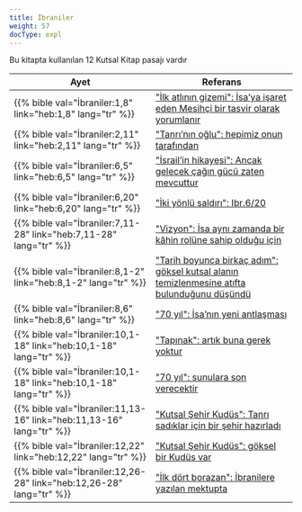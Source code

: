 ```yaml
---
title: İbraniler
weight: 57
docType: expl
---
```


Bu kitapta kullanılan 12 Kutsal Kitap pasajı vardır

| Ayet | Referans |
|-------|-----------|
| {{% bible val="İbraniler:1,8" link="heb:1,8" lang="tr" %}} | ["İlk atlının gizemi": İsa’ya işaret eden Mesihçi bir tasvir olarak yorumlanır](/expl/content/seals/the-mystery-of-the-four-horse-men#dba7) |
| {{% bible val="İbraniler:2,11" link="heb:2,11" lang="tr" %}} | ["Tanrı’nın oğlu": hepimiz onun tarafından](/expl/background/israel/the-church-is-part-of-israel#bb1b) |
| {{% bible val="İbraniler:6,5" link="heb:6,5" lang="tr" %}} | ["İsrail’in hikayesi": Ancak gelecek çağın gücü zaten mevcuttur](/appl/topics/hero/who-rules-the-world#3370) |
| {{% bible val="İbraniler:6,20" link="heb:6,20" lang="tr" %}} | ["İki yönlü saldırı": Ibr.6/20](/expl/content/beasts/the-nature-of-the-beast-in-the-book-of-revelation#6999) |
| {{% bible val="İbraniler:7,11-28" link="heb:7,11-28" lang="tr" %}} | ["Vizyon": İsa aynı zamanda bir kâhin rolüne sahip olduğu için](/expl/content/vision/the-vision#727c) |
| {{% bible val="İbraniler:8,1-2" link="heb:8,1-2" lang="tr" %}} | ["Tarih boyunca birkaç adım": göksel kutsal alanın temizlenmesine atıfta bulunduğunu düşündü](/expl/topics/others/dispensionalism-a-little-history#abac) |
| {{% bible val="İbraniler:8,6" link="heb:8,6" lang="tr" %}} | ["70 yıl": İsa’nın yeni antlaşması](/expl/bible/daniel/the-70-year-weeks#66c9) |
| {{% bible val="İbraniler:10,1-18" link="heb:10,1-18" lang="tr" %}} | ["Tapınak": artık buna gerek yoktur](/appl/content/witnesses/_index#381b) |
| {{% bible val="İbraniler:10,1-18" link="heb:10,1-18" lang="tr" %}} | ["70 yıl": sunulara son verecektir](/expl/bible/daniel/the-70-year-weeks#66c9) |
| {{% bible val="İbraniler:11,13-16" link="heb:11,13-16" lang="tr" %}} | ["Kutsal Şehir Kudüs": Tanrı sadıklar için bir şehir hazırladı](/expl/content/paradise/the-new-jerusalem#2a00) |
| {{% bible val="İbraniler:12,22" link="heb:12,22" lang="tr" %}} | ["Kutsal Şehir Kudüs": göksel bir Kudüs var](/expl/content/paradise/the-new-jerusalem#2a00) |
| {{% bible val="İbraniler:12,26-28" link="heb:12,26-28" lang="tr" %}} | ["İlk dört borazan": İbranilere yazılan mektupta](/expl/content/trumpets/the-trumpets-in-revelation#c8ff) |

